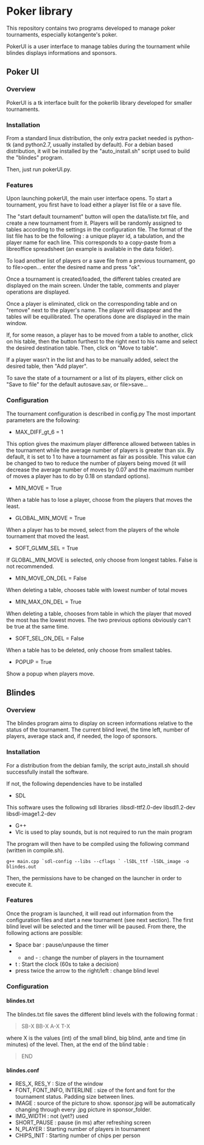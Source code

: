 # Poker library
This repository contains two programs developed to manage poker tournaments, especially kotangente's poker.

PokerUI is a user interface to manage tables during the tournament while blindes displays informations and sponsors.

## Poker UI
### Overview
PokerUI is a tk interface built for the pokerlib library developed for smaller tournaments.
### Installation
From a standard linux distribution, the only extra packet needed is python-tk (and python2.7, usually installed by default). For a debian based distribution, it will be installed by the "auto_install.sh" script used to build the "blindes" program.

Then, just run pokerUI.py.

### Features

Upon launching pokerUI, the main user interface opens. To start a tournament, you first have to load either a player list file or a save file. 

The "start default tournament" button will open the data/liste.txt file, and create a new tournament from it. Players will be randomly assigned to tables according to the settings in the configuration file. The format of the list file has to be the following : a unique player id, a tabulation, and the player name for each line. This corresponds to a copy-paste from a libreoffice spreadsheet (an example is available in the data folder).

To load another list of players or a save file from a previous tournament, go to file>open... enter the desired name and press "ok".

Once a tournament is created/loaded, the different tables created are displayed on the main screen. Under the table, comments and player operations are displayed.

Once a player is eliminated, click on the corresponding table and on "remove" next to the player's name. The player will disappear and the tables will be equilibrated. The operations done are displayed in the main window.

If, for some reason, a player has to be moved from a table to another, click on his table, then the button furthest to the right next to his name and select the desired destination table. Then, click on "Move to table".

If a player wasn't in the list and has to be manually added, select the desired table, then "Add player".

To save the state of a tournament or a list of its players, either click on "Save to file" for the default autosave.sav, or file>save...


### Configuration

The tournament configuration is described in config.py The most important parameters are the following:

* MAX_DIFF_gt_6 = 1

This option gives the maximum player difference allowed between tables in the tournament while the average number of players is greater than six. By default, it is set to 1 to have a tournament as fair as possible. This value can be changed to two to reduce the number of players being moved (it will decrease the average number of moves by 0.07 and the maximum number of moves a player has to do by 0.18 on standard options). 

* MIN_MOVE = True

When a table has to lose a player, choose from the players that moves the least.

* GLOBAL_MIN_MOVE = True

When a player has to be moved, select from the players of the whole tournament that moved the least.

* SOFT_GLMM_SEL = True

If GLOBAL_MIN_MOVE is selected, only choose from longest tables. False is not recommended.

* MIN_MOVE_ON_DEL = False

When deleting a table, chooses table with lowest number of total moves
* MIN_MAX_ON_DEL = True

When deleting a table, chooses from table in which the player that moved the most has the lowest moves. The two previous options obviously can't be true at the same time.
* SOFT_SEL_ON_DEL = False

When a table has to be deleted, only choose from smallest tables.

* POPUP = True

Show a popup when players move.
## Blindes
### Overview
The blindes program aims to display on screen informations relative to the status of the tournament. The current blind level, the time left, number of players, average stack and, if needed, the logo of sponsors.

### Installation
For a distribution from the debian family, the script auto_install.sh should successfully install the software.

If not, the following dependencies have to be installed
* SDL

This software uses the following sdl libraries :libsdl-ttf2.0-dev libsdl1.2-dev libsdl-image1.2-dev
* G++
* Vlc is used to play sounds, but is not required to run the main program

The program will then have to be compiled using the following command (written in compile.sh).

```
g++ main.cpp `sdl-config --libs --cflags ` -lSDL_ttf -lSDL_image -o blindes.out
```
Then, the permissions have to be changed on the launcher in order to execute it.

### Features
Once the program is launched, it will read out information from the configuration files and start a new tournament (see next section). The first blind level will be selected and the timer will be paused. From there, the following actions are possible:
* Space bar : pause/unpause the timer
* + and - : change the number of players in the tournament
* t : Start the clock (60s to take a decision)
* press twice the arrow to the right/left : change blind level

### Configuration
#### blindes.txt
The blindes.txt file saves the different blind levels with the following format :
>SB-X BB-X A-X T-X

where X is the values (int) of the small blind, big blind, ante and time (in minutes) of the level. Then, at the end of the blind table :

>END

#### blindes.conf

* RES_X, RES_Y : Size of the window
* FONT, FONT_INFO, INTERLINE : size of the font and font for the tournament status. Padding size between lines.
* IMAGE : source of the picture to show. sponsor.jpg will be automatically changing through every .jpg picture in sponsor_folder.
* IMG_WIDTH : not (yet?) used
* SHORT_PAUSE : pause (in ms) after refreshing screen
* N_PLAYER : Starting number of players in tournament
* CHIPS_INIT : Starting number of chips per person

